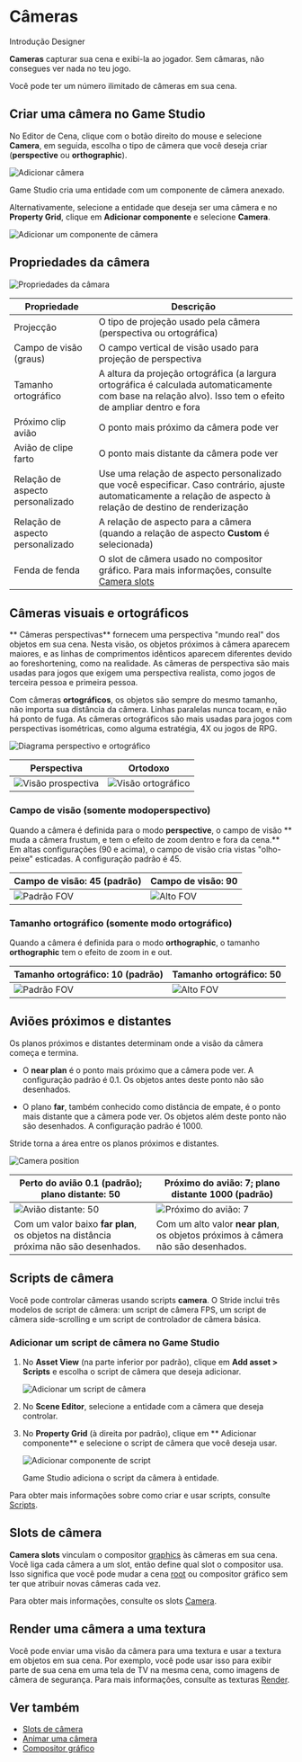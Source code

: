 # Câmeras

<span class="badge text-bg-primary">Introdução</span>
<span class="badge text-bg-success">Designer</span>

**Cameras** capturar sua cena e exibi-la ao jogador. Sem câmaras, não consegues ver nada no teu jogo.

Você pode ter um número ilimitado de câmeras em sua cena.

## Criar uma câmera no Game Studio

No Editor de Cena, clique com o botão direito do mouse e selecione **Camera**, em seguida, escolha o tipo de câmera que você deseja criar (**perspective** ou **orthographic**).

![ Adicionar câmera](media/add-camera.png)

Game Studio cria uma entidade com um componente de câmera anexado.

Alternativamente, selecione a entidade que deseja ser uma câmera e no **Property Grid**, clique em **Adicionar componente** e selecione **Camera**.

![ Adicionar um componente de câmera](media/add-camera-component.png)

## Propriedades da câmera

![ Propriedades da câmara](media/camera-properties.png)

| Propriedade | Descrição |
|---------------------|--------------------------------------------------
| Projecção | O tipo de projeção usado pela câmera (perspectiva ou ortográfica) |
| Campo de visão (graus) | O campo vertical de visão usado para projeção de perspectiva |
| Tamanho ortográfico | A altura da projeção ortográfica (a largura ortográfica é calculada automaticamente com base na relação alvo). Isso tem o efeito de ampliar dentro e fora |
| Próximo clip avião | O ponto mais próximo da câmera pode ver |
| Avião de clipe farto | O ponto mais distante da câmera pode ver |
| Relação de aspecto personalizado | Use uma relação de aspecto personalizado que você especificar.  Caso contrário, ajuste automaticamente a relação de aspecto à relação de destino de renderização |
| Relação de aspecto personalizado | A relação de aspecto para a câmera (quando a relação de aspecto **Custom** é selecionada) |
| Fenda de fenda | O slot de câmera usado no compositor gráfico. Para mais informações, consulte [Camera slots](camera-slots.md) |

## Câmeras visuais e ortográficos

** Câmeras perspectivas** fornecem uma perspectiva "mundo real" dos objetos em sua cena. Nesta visão, os objetos próximos à câmera aparecem maiores, e as linhas de comprimentos idênticos aparecem diferentes devido ao foreshortening, como na realidade. As câmeras de perspectiva são mais usadas para jogos que exigem uma perspectiva realista, como jogos de terceira pessoa e primeira pessoa.

Com câmeras **ortográficos**, os objetos são sempre do mesmo tamanho, não importa sua distância da câmera. Linhas paralelas nunca tocam, e não há ponto de fuga. As câmeras ortográficos são mais usadas para jogos com perspectivas isométricas, como alguma estratégia, 4X ou jogos de RPG.

![ Diagrama perspectivo e ortográfico](../../game-studio/media/perspective-orthographic-diagram.png)

| Perspectiva | Ortodoxo |
|--------------|------------
| ![ Visão prospectiva ](media/perspective-screenshot.png) | ![ Visão ortográfico](media/orthographic-screenshot.png) |

### Campo de visão (somente modoperspectivo)

Quando a câmera é definida para o modo **perspective**, o campo de visão ** muda a câmera frustum, e tem o efeito de zoom dentro e fora da cena.** Em altas configurações (90 e acima), o campo de visão cria vistas "olho-peixe" esticadas. A configuração padrão é 45.

| Campo de visão: 45 (padrão) | Campo de visão: 90 |
|-----------------------------|------------------
| ![ Padrão FOV](media/perspective-screenshot.png) | ![ Alto FOV](media/90-degree-fov.png) |

### Tamanho ortográfico (somente modo ortográfico)

Quando a câmera é definida para o modo **orthographic**, o tamanho **orthographic** tem o efeito de zoom in e out.

| Tamanho ortográfico: 10 (padrão) | Tamanho ortográfico: 50 |
|-----------------------------|------------------
| ![ Padrão FOV](media/orthographic-size-10.png) | ![ Alto FOV](media/orthographic-size-50.png) |

## Aviões próximos e distantes

Os planos próximos e distantes determinam onde a visão da câmera começa e termina.

* O **near plan** é o ponto mais próximo que a câmera pode ver. A configuração padrão é 0.1. Os objetos antes deste ponto não são desenhados.

* O plano **far**, também conhecido como distância de empate, é o ponto mais distante que a câmera pode ver. Os objetos além deste ponto não são desenhados. A configuração padrão é 1000.

Stride torna a área entre os planos próximos e distantes.

![ Camera position](../../get-started/media/camera-position.png)

| Perto do avião 0.1 (padrão); plano distante: 50 | Próximo do avião: 7; plano distante 1000 (padrão) |
|--------------------|------------------
| ![Avião distante: 50](media/far-clip-50.png) | ![Próximo do avião: 7](media/near-clip-7.png) |
| Com um valor baixo **far plan**, os objetos na distância próxima não são desenhados. | Com um alto valor **near plan**, os objetos próximos à câmera não são desenhados. |

## Scripts de câmera

Você pode controlar câmeras usando scripts **camera**. O Stride inclui três modelos de script de câmera: um script de câmera FPS, um script de câmera side-scrolling e um script de controlador de câmera básica.

### Adicionar um script de câmera no Game Studio

1. No **Asset View** (na parte inferior por padrão), clique em **Add asset > Scripts** e escolha o script de câmera que deseja adicionar.

   ![ Adicionar um script de câmera](media/add-camera-script.png)

2. No **Scene Editor**, selecione a entidade com a câmera que deseja controlar.

3. No **Property Grid** (à direita por padrão), clique em ** Adicionar componente** e selecione o script de câmera que você deseja usar.

   ![ Adicionar componente de script](media/add-camera-script-component.png)

   Game Studio adiciona o script da câmera à entidade.

Para obter mais informações sobre como criar e usar scripts, consulte [Scripts](../../scripts/index.md).

## Slots de câmera

**Camera slots** vinculam o compositor [graphics](index.md) às câmeras em sua cena. Você liga cada câmera a um slot, então define qual slot o compositor usa. Isso significa que você pode mudar a cena [root](../../game-studio/manage-scenes.md) ou compositor gráfico sem ter que atribuir novas câmeras cada vez.

Para obter mais informações, consulte os slots [Camera](camera-slots.md).

## Render uma câmera a uma textura

Você pode enviar uma visão da câmera para uma textura e usar a textura em objetos em sua cena. Por exemplo, você pode usar isso para exibir parte de sua cena em uma tela de TV na mesma cena, como imagens de câmera de segurança. Para mais informações, consulte as texturas [Render](../graphics-compositor/render-textures.md).

## Ver também

* [Slots de câmera](camera-slots.md)
* [Animar uma câmera](animate-a-camera-with-a-model-file.md)
* [Compositor gráfico](../graphics-compositor/index.md)
